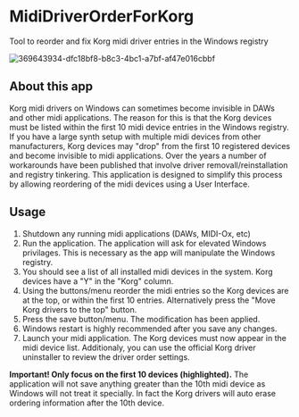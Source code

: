 # MidiDriverOrderForKorg
Tool to reorder and fix Korg midi driver entries in the Windows registry

![369643934-dfc18bf8-b8c3-4bc1-a7bf-af47e016cbbf](https://github.com/user-attachments/assets/8c9d7069-0ad6-4034-b158-0b92fb3c97ca)


## About this app
Korg midi drivers on Windows can sometimes become invisible in DAWs and other midi applications. The reason for this is that the Korg devices must be listed within the first 10 midi device entries in the Windows registry.
If you have a large synth setup with multiple midi devices from other manufacturers, Korg devices may "drop" from the first 10 registered devices and become invisible to midi applications. 
Over the years a number of workarounds have been published that involve driver removall/reinstallation and registry tinkering. 
This application is designed to simplify this process by allowing reordering of the midi devices using a User Interface.

## Usage 
1) Shutdown any running midi applications (DAWs, MIDI-Ox, etc)
2) Run the application. The application will ask for elevated Windows privilages. This is necessary as the app will manipulate the Windows registry.
3) You should see a list of all installed midi devices in the system. Korg devices have a "Y" in the "Korg" column.
4) Using the buttons/menu reorder the midi entries so the Korg devices are at the top, or within the first 10 entries. Alternatively press the "Move Korg drivers to the top" button.
5) Press the save button/menu. The modification has been applied.
6) Windows restart is highly recommended after you save any changes. 
7) Launch your midi application. The Korg devices must now appear in the midi device list. Additionaly, you can use the official Korg driver uninstaller to review the driver order settings.

**Important! Only focus on the first 10 devices (highlighted).** The application will not save anything greater than the 10th midi device as Windows will not treat it specially. In fact the Korg drivers will auto erase ordering information after the 10th device.



